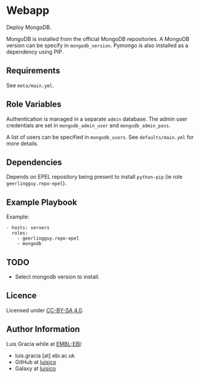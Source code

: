 Webapp
======
Deploy MongoDB.

MongoDB is installed from the official MongoDB repositories. A MongoDB version can be specify in `mongodb_version`. Pymongo is also installed as a dependency using PIP.

Requirements
------------
See `meta/main.yml`.

Role Variables
--------------
Authentication is managed in a separate `admin` database. The admin user credentials are set in `mongodb_admin_user` and `mongodb_admin_pass`.

A list of users can be specified in `mongodb_users`. See `defaults/main.yml` for more details.

Dependencies
------------
Depends on EPEL repository being present to install `python-pip` (ie role `geerlingguy.repo-epel`).

Example Playbook
----------------
Example:
```
- hosts: servers
  roles:
    - geerlingguy.repo-epel
    - mongodb
```

TODO
----
- Select mongodb version to install.

Licence
-------
Licensed under [CC-BY-SA 4.0](https://creativecommons.org/licenses/by-sa/4.0/).

Author Information
------------------
Luis Gracia while at [EMBL-EBI](http://www.ebi.ac.uk/):
- luis.gracia [at] ebi.ac.uk
- GitHub at [luisico](https://github.com/luisico)
- Galaxy at [luisico](https://galaxy.ansible.com/luisico)
